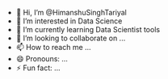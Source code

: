 - 👋 Hi, I’m @HimanshuSinghTariyal
- 👀 I’m interested in Data Science
- 🌱 I’m currently learning Data Scientist tools
- 💞️ I’m looking to collaborate on ...
- 📫 How to reach me ...
- 😄 Pronouns: ...
- ⚡ Fun fact: ...

<!---
HimanshuSinghTariyal/HimanshuSinghTariyal is a ✨ special ✨ repository because its `README.md` (this file) appears on your GitHub profile.
You can click the Preview link to take a look at your changes.
--->
